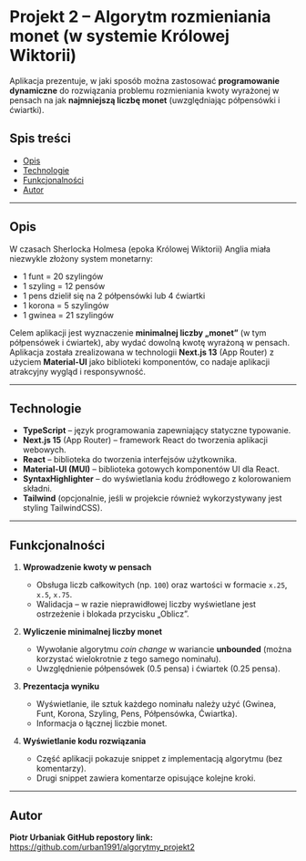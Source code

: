 # Projekt 2 – Algorytm rozmieniania monet (w systemie Królowej Wiktorii)

Aplikacja prezentuje, w jaki sposób można zastosować **programowanie dynamiczne** do rozwiązania problemu rozmieniania kwoty wyrażonej w pensach na jak **najmniejszą liczbę monet** (uwzględniając półpensówki i ćwiartki).

## Spis treści
- [Opis](#opis)
- [Technologie](#technologie)
- [Funkcjonalności](#funkcjonalności)
- [Autor](#autor)

---

## Opis

W czasach Sherlocka Holmesa (epoka Królowej Wiktorii) Anglia miała niezwykle złożony system monetarny:
- 1 funt = 20 szylingów
- 1 szyling = 12 pensów
- 1 pens dzielił się na 2 półpensówki lub 4 ćwiartki
- 1 korona = 5 szylingów
- 1 gwinea = 21 szylingów

Celem aplikacji jest wyznaczenie **minimalnej liczby „monet”** (w tym półpensówek i ćwiartek), aby wydać dowolną kwotę wyrażoną w pensach. Aplikacja została zrealizowana w technologii **Next.js 13** (App Router) z użyciem **Material-UI** jako biblioteki komponentów, co nadaje aplikacji atrakcyjny wygląd i responsywność.

---

## Technologie

- **TypeScript** – język programowania zapewniający statyczne typowanie.
- **Next.js 15** (App Router) – framework React do tworzenia aplikacji webowych.
- **React** – biblioteka do tworzenia interfejsów użytkownika.
- **Material-UI (MUI)** – biblioteka gotowych komponentów UI dla React.
- **SyntaxHighlighter** – do wyświetlania kodu źródłowego z kolorowaniem składni.
- **Tailwind** (opcjonalnie, jeśli w projekcie również wykorzystywany jest styling TailwindCSS).

---

## Funkcjonalności

1. **Wprowadzenie kwoty w pensach**
    - Obsługa liczb całkowitych (np. `100`) oraz wartości w formacie `x.25`, `x.5`, `x.75`.
    - Walidacja – w razie nieprawidłowej liczby wyświetlane jest ostrzeżenie i blokada przycisku „Oblicz”.

2. **Wyliczenie minimalnej liczby monet**
    - Wywołanie algorytmu *coin change* w wariancie **unbounded** (można korzystać wielokrotnie z tego samego nominału).
    - Uwzględnienie półpensówek (0.5 pensa) i ćwiartek (0.25 pensa).

3. **Prezentacja wyniku**
    - Wyświetlanie, ile sztuk każdego nominału należy użyć (Gwinea, Funt, Korona, Szyling, Pens, Półpensówka, Ćwiartka).
    - Informacja o łącznej liczbie monet.

4. **Wyświetlanie kodu rozwiązania**
    - Część aplikacji pokazuje snippet z implementacją algorytmu (bez komentarzy).
    - Drugi snippet zawiera komentarze opisujące kolejne kroki.

---

## Autor

**Piotr Urbaniak** 
**GitHub repostory link:** https://github.com/urban1991/algorytmy_projekt2


